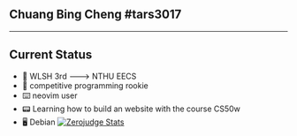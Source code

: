 ## Chuang Bing Cheng #tars3017
---
## Current Status
* :notebook: WLSH 3rd ---> NTHU EECS
* :rocket: competitive programming rookie
* :keyboard: neovim user
* :pager: Learning how to build an website with the course CS50w
* :desktop_computer: Debian
[![Zerojudge Stats](https://zj-query-0.herokuapp.com/user?account=pclh&name=tars3017)](https://github.com/jason810496/Zerojudge-stats)
<!--
**tars3017/tars3017** is a ✨ _special_ ✨ repository because its `README.md` (this file) appears on your GitHub profile.

Here are some ideas to get you started:

- 🔭 I’m currently working on ...
- 🌱 I’m currently learning ...
- 👯 I’m looking to collaborate on ...
- 🤔 I’m looking for help with ...
- 💬 Ask me about ...
- 📫 How to reach me: ...
- 😄 Pronouns: ...
- ⚡ Fun fact: ...

-->

